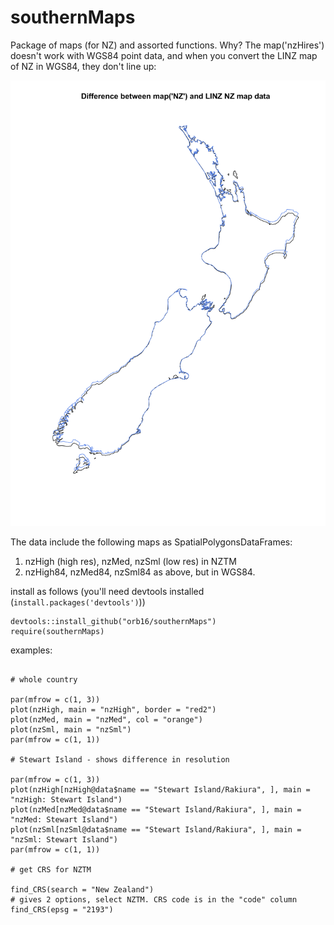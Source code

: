 # southernMaps

Package of maps (for NZ) and assorted functions. Why? The map('nzHires') doesn't work with WGS84 point data, and when you convert the LINZ map of NZ in WGS84, they don't line up:

![bad maps](map_differences.png)

The data include the following maps as SpatialPolygonsDataFrames:

1. nzHigh (high res), nzMed, nzSml (low res) in NZTM
2. nzHigh84, nzMed84, nzSml84 as above, but in WGS84.

install as follows (you'll need devtools installed (`install.packages('devtools')`))

```{r}
devtools::install_github("orb16/southernMaps")
require(southernMaps)
```

examples:

```{r}

# whole country 

par(mfrow = c(1, 3))
plot(nzHigh, main = "nzHigh", border = "red2")
plot(nzMed, main = "nzMed", col = "orange")
plot(nzSml, main = "nzSml")
par(mfrow = c(1, 1))

# Stewart Island - shows difference in resolution 

par(mfrow = c(1, 3))
plot(nzHigh[nzHigh@data$name == "Stewart Island/Rakiura", ], main = "nzHigh: Stewart Island")
plot(nzMed[nzMed@data$name == "Stewart Island/Rakiura", ], main = "nzMed: Stewart Island")
plot(nzSml[nzSml@data$name == "Stewart Island/Rakiura", ], main = "nzSml: Stewart Island")
par(mfrow = c(1, 1))

# get CRS for NZTM

find_CRS(search = "New Zealand") 
# gives 2 options, select NZTM. CRS code is in the "code" column
find_CRS(epsg = "2193")

```
